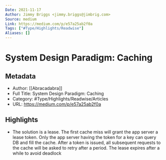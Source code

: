 ```yaml
---
Date: 2021-11-17
Author: Jimmy Briggs <jimmy.briggs@jimbrig.com>
Source: medium
Link: https://medium.com/p/e57a25ab2f0a
Tags: ["#Type/Highlights/Readwise"]
Aliases: []
---
```

# System Design Paradigm: Caching

## Metadata
- Author: [[Abracadabra]]
- Full Title: System Design Paradigm: Caching
- Category: #Type/Highlights/Readwise/Articles
- URL: https://medium.com/p/e57a25ab2f0a

## Highlights
- The solution is a lease. The first cache miss will grant the app server a lease token. Only the app server having the token for a key can query DB and fill the cache. After a token is issued, all subsequent requests to the cache will be asked to retry after a period. The lease expires after a while to avoid deadlock
